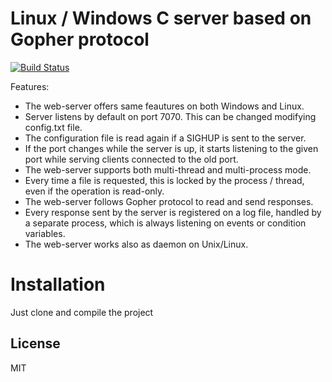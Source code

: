 # Linux / Windows C server based on Gopher protocol


[![Build Status](https://travis-ci.org/joemccann/dillinger.svg?branch=master)](https://travis-ci.org/joemccann/dillinger)

Features:
 - The web-server offers same feautures on both Windows and Linux.
 - Server listens by default on port 7070. This can be changed modifying config.txt file.
 - The configuration file is read again if a SIGHUP is sent to the server.
 - If the port changes while the server is up, it starts listening to the given port while serving clients connected to the old port.
 - The web-server supports both multi-thread and multi-process mode.
 - Every time a file is requested, this is locked by the process / thread, even if the operation is read-only.
 - The web-server follows Gopher protocol to read and send responses.
 - Every response sent by the server is registered on a log file, handled by a separate process, which is always listening on events or condition variables.
 - The web-server works also as daemon on Unix/Linux. 

# Installation

Just clone and compile the project

License
----

MIT
